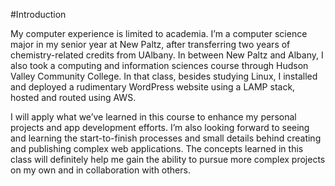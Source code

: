 #Introduction

My computer experience is limited to academia. I’m a computer science major in my
senior year at New Paltz, after transferring two years of chemistry-related credits from UAlbany.
In between New Paltz and Albany, I also took a computing and information sciences course
through Hudson Valley Community College. In that class, besides studying Linux, I installed and
deployed a rudimentary WordPress website using a LAMP stack, hosted and routed using AWS.

I will apply what we’ve learned in this course to enhance my personal projects and app
development efforts. I’m also looking forward to seeing and learning the start-to-finish processes
and small details behind creating and publishing complex web applications. The concepts
learned in this class will definitely help me gain the ability to pursue more complex projects on
my own and in collaboration with others.
